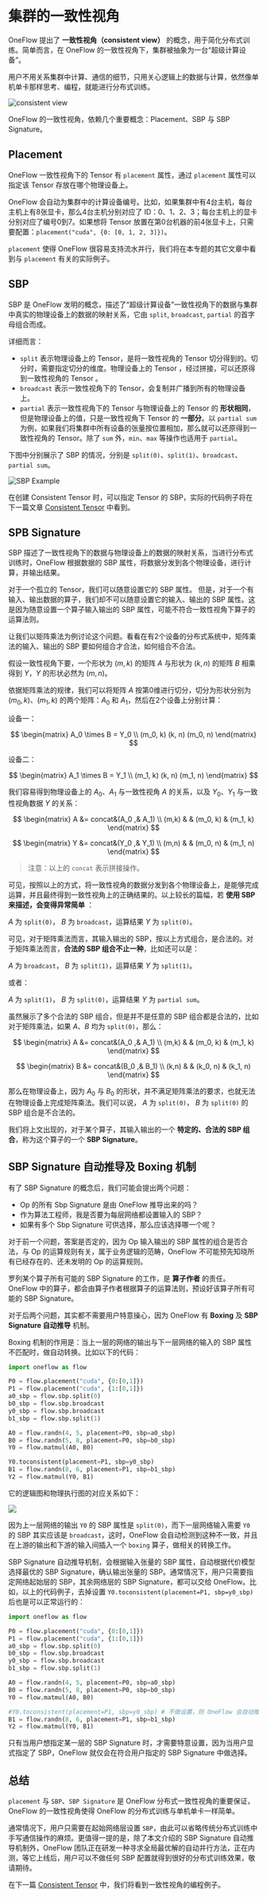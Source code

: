# 集群的一致性视角

OneFlow 提出了 **一致性视角（consistent view）** 的概念，用于简化分布式训练。简单而言，在 OneFlow 的一致性视角下，集群被抽象为一台“超级计算设备”。

用户不用关系集群中计算、通信的细节，只用关心逻辑上的数据与计算，依然像单机单卡那样思考、编程，就能进行分布式训练。

![consistent view](./imgs/consistent-view.png)

OneFlow 的一致性视角，依赖几个重要概念：Placement、SBP 与 SBP Signature。

## Placement
OneFlow 一致性视角下的 Tensor 有 `placement` 属性，通过 `placement` 属性可以指定该 Tensor 存放在哪个物理设备上。

OneFlow 会自动为集群中的计算设备编号。比如，如果集群中有4台主机，每台主机上有8张显卡，那么4台主机分别对应了 ID：0、1、2、3；每台主机上的显卡分别对应了编号0到7。如果想将 Tensor 放置在第0台机器的前4张显卡上，只需要配置：`placement("cuda", {0: [0, 1, 2, 3]})`。

`placement` 使得 OneFlow 很容易支持流水并行，我们将在本专题的其它文章中看到与 `placement` 有关的实际例子。

## SBP

SBP 是 OneFlow 发明的概念，描述了“超级计算设备”一致性视角下的数据与集群中真实的物理设备上的数据的映射关系，它由 `split`, `broadcast`, `partial` 的首字母组合而成。

详细而言：

- `split` 表示物理设备上的 Tensor，是将一致性视角的 Tensor 切分得到的。切分时，需要指定切分的维度。物理设备上的 Tensor ，经过拼接，可以还原得到一致性视角的 Tensor 。
- `broadcast` 表示一致性视角下的 Tensor，会复制并广播到所有的物理设备上。
- `partial` 表示一致性视角下的 Tensor 与物理设备上的 Tensor 的 **形状相同**，但是物理设备上的值，只是一致性视角下 Tensor 的 **一部分**。以 `partial sum` 为例，如果我们将集群中所有设备的张量按位置相加，那么就可以还原得到一致性视角的 Tensor。除了 `sum` 外，`min`、`max` 等操作也适用于 `partial`。

下图中分别展示了 SBP 的情况，分别是 `split(0)`、`split(1)`、`broadcast`、`partial sum`。

![SBP Example](./imgs/sbp-example.png)

在创建 Consistent Tensor 时，可以指定 Tensor 的 SBP，实际的代码例子将在下一篇文章 [Consistent Tensor](./03_consistent_tensor.md) 中看到。

## SPB Signature

SBP 描述了一致性视角下的数据与物理设备上的数据的映射关系，当进行分布式训练时，OneFlow 根据数据的 SBP 属性，将数据分发到各个物理设备，进行计算，并输出结果。

对于一个孤立的 Tensor，我们可以随意设置它的 SBP 属性。
但是，对于一个有输入、输出数据的算子，我们却不可以随意设置它的输入、输出的 SBP 属性。这是因为随意设置一个算子输入输出的 SBP 属性，可能不符合一致性视角下算子的运算法则。

让我们以矩阵乘法为例讨论这个问题。看看在有2个设备的分布式系统中，矩阵乘法的输入、输出的 SBP 要如何组合才合法，如何组合不合法。

假设一致性视角下要，一个形状为 $(m, k)$ 的矩阵 $A$ 与形状为 $(k, n)$ 的矩阵 $B$ 相乘得到 $Y$，$Y$ 的形状必然为 $(m, n)$。

依据矩阵乘法的规律，我们可以将矩阵 $A$ 按第0维进行切分，切分为形状分别为 $(m_0, k)$、$(m_1, k)$ 的两个矩阵：$A_0$ 和 $A_1$，然后在2个设备上分别计算：

设备一：

$$
\begin{matrix}
A_0     \times     B     =     Y_0
\\
(m_0, k)     (k, n)      (m_0, n)
\end{matrix}
$$

设备二：

$$
\begin{matrix}
A_1     \times     B     =     Y_1
\\
(m_1, k)     (k, n)      (m_1, n)
\end{matrix}
$$

我们容易得到物理设备上的 $A_0$、$A_1$ 与一致性视角 $A$ 的关系，以及 $Y_0$、$Y_1$ 与一致性视角数据 $Y$ 的关系：

$$
\begin{matrix}
A &= concat&(A_0 ,& A_1) \\
(m,k) &  & (m_0, k) & (m_1, k)
\end{matrix}
$$

$$
\begin{matrix}
Y &= concat&(Y_0 ,& Y_1) \\
(m,n) &  & (m_0, n) & (m_1, n)
\end{matrix}
$$

> 注意：以上的 `concat` 表示拼接操作。

可见，按照以上的方式，将一致性视角的数据分发到各个物理设备上，是能够完成运算，并且最终得到一致性视角上的正确结果的。以上较长的篇幅，若 **使用 SBP 来描述，会变得异常简单** ：

$A$ 为 `split(0)`， $B$ 为 `broadcast`，运算结果 $Y$ 为 `split(0)`。

可见，对于矩阵乘法而言，其输入输出的 SBP，按以上方式组合，是合法的。对于矩阵乘法而言，**合法的 SBP 组合不止一种**，比如还可以是：

$A$ 为 `broadcast`， $B$ 为 `split(1)`，运算结果 $Y$ 为 `split(1)`。

或者：

$A$ 为 `split(1)`， $B$ 为 `split(0)`，运算结果 $Y$ 为 `partial sum`。

虽然展示了多个合法的 SBP 组合，但是并不是任意的 SBP 组合都是合法的，比如对于矩阵乘法，如果 $A$、$B$ 均为 `split(0)`，那么：

$$
\begin{matrix}
A &= concat&(A_0 ,& A_1) \\
(m,k) &  & (m_0, k) & (m_1, k)
\end{matrix}
$$

$$
\begin{matrix}
B &= concat&(B_0 ,& B_1) \\
(k,n) &  & (k_0, n) & (k_1, n)
\end{matrix}
$$

那么在物理设备上，因为 $A_0$ 与 $B_0$ 的形状，并不满足矩阵乘法的要求，也就无法在物理设备上完成矩阵乘法。我们可以说， $A$ 为 `split(0)`， $B$ 为 `split(0)` 的 SBP 组合是不合法的。

我们将上文出现的，对于某个算子，其输入输出的一个 **特定的、合法的 SBP 组合**，称为这个算子的一个 **SBP Signature**。

## SBP Signature 自动推导及 Boxing 机制

有了 SBP Signature 的概念后，我们可能会提出两个问题：

- Op 的所有 Sbp Signature 是由 OneFlow 推导出来的吗？
- 作为算法工程师，我是否要为每层网络都设置输入的 SBP？
- 如果有多个 Sbp Signature 可供选择，那么应该选择哪一个呢？

对于前一个问题，答案是否定的，因为 Op 输入输出的 SBP 属性的组合是否合法，与 Op 的运算规则有关，属于业务逻辑的范畴，OneFlow 不可能预先知晓所有已经存在的、还未发明的 Op 的运算规则。

罗列某个算子所有可能的 SBP Signature 的工作，是 **算子作者** 的责任。OneFlow 中的算子，都会由算子作者根据算子的运算法则，预设好该算子所有可能的 SBP Signature。

对于后两个问题，其实都不需要用户特意操心，因为 OneFlow 有 **Boxing** 及 **SBP Signature 自动推导** 机制。

Boxing 机制的作用是：当上一层的网络的输出与下一层网络的输入的 SBP 属性不匹配时，做自动转换。比如以下的代码：

```python
import oneflow as flow

P0 = flow.placement("cuda", {0:[0,1]})
P1 = flow.placement("cuda", {1:[0,1]})
a0_sbp = flow.sbp.split(0)
b0_sbp = flow.sbp.broadcast
y0_sbp = flow.sbp.broadcast
b1_sbp = flow.sbp.split(1)

A0 = flow.randn(4, 5, placement=P0, sbp=a0_sbp)
B0 = flow.randn(5, 8, placement=P0, sbp=b0_sbp)
Y0 = flow.matmul(A0, B0)

Y0.toconsistent(placement=P1, sbp=y0_sbp)
B1 = flow.randn(8, 6, placement=P1, sbp=b1_sbp)
Y2 = flow.matmul(Y0, B1)
```

它的逻辑图和物理执行图的对应关系如下：

![](./imgs/sbp_translation.png)

因为上一层网络的输出 `Y0` 的 SBP 属性是 `split(0)`，而下一层网络输入需要 `Y0` 的 SBP 其实应该是 `broadcast`，这时，OneFlow 会自动检测到这种不一致，并且在上游的输出和下游的输入间插入一个 `boxing` 算子，做相关的转换工作。

SBP Signature 自动推导机制，会根据输入张量的 SBP 属性，自动根据代价模型选择最优的 SBP Signature，确认输出张量的 SBP。通常情况下，用户只需要指定网络起始层的 SBP，其余网络层的 SBP Signature，都可以交给 OneFlow。比如，以上的代码例子，去掉设置 `Y0.toconsistent(placement=P1, sbp=y0_sbp)` 后也是可以正常运行的：

```python
import oneflow as flow

P0 = flow.placement("cuda", {0:[0,1]})
P1 = flow.placement("cuda", {1:[0,1]})
a0_sbp = flow.sbp.split(0)
b0_sbp = flow.sbp.broadcast
y0_sbp = flow.sbp.broadcast
b1_sbp = flow.sbp.split(1)

A0 = flow.randn(4, 5, placement=P0, sbp=a0_sbp)
B0 = flow.randn(5, 8, placement=P0, sbp=b0_sbp)
Y0 = flow.matmul(A0, B0)

#Y0.toconsistent(placement=P1, sbp=y0_sbp) # 不做设置，则 OneFlow 会自动推导 SBP Signature
B1 = flow.randn(8, 6, placement=P1, sbp=b1_sbp)
Y2 = flow.matmul(Y0, B1)
```

只有当用户想指定某一层的 SBP Signature 时，才需要特意设置，因为当用户显式指定了 SBP，OneFlow 就仅会在符合用户指定的 SBP Signature 中做选择。

## 总结

`placement` 与 `SBP`、`SBP Signature` 是 OneFlow 分布式一致性视角的重要保证，OneFlow 的一致性视角使得 OneFlow 的分布式训练与单机单卡一样简单。

通常情况下，用户只需要在起始网络层设置 `SBP`，由此可以省略传统分布式训练中手写通信操作的麻烦。更值得一提的是，除了本文介绍的 SBP Signature 自动推导机制外，OneFlow 团队正在研发一种寻求全局最优解的自动并行方法，正在内测，等它上线后，用户可以不做任何 SBP 配置就得到很好的分布式训练效果，敬请期待。

在下一篇 [Consistent Tensor](./03_consistent_tensor) 中，我们将看到一致性视角的编程例子。
